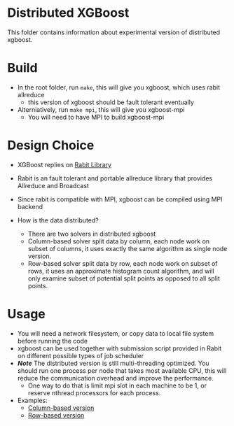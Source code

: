 Distributed XGBoost
======
This folder contains information about experimental version of distributed xgboost.

Build
=====
* In the root folder, run ```make```, this will give you xgboost, which uses rabit allreduce
  - this version of xgboost should be fault tolerant eventually
* Alterniatively, run ```make mpi```, this will give you xgboost-mpi
  - You will need to have MPI to build xgboost-mpi

Design Choice
=====
* XGBoost replies on [Rabit Library](https://github.com/tqchen/rabit)
* Rabit is an fault tolerant and portable allreduce library that provides Allreduce and Broadcast
* Since rabit is compatible with MPI, xgboost can be compiled using MPI backend

* How is the data distributed?
  - There are two solvers in distributed xgboost
  - Column-based solver split data by column, each node work on subset of columns, 
    it uses exactly the same algorithm as single node version.
  - Row-based solver split data by row, each node work on subset of rows,
    it uses an approximate histogram count algorithm, and will only examine subset of 
    potential split points as opposed to all split points.

Usage
====
* You will need a network filesystem, or copy data to local file system before running the code
* xgboost can be used together with submission script provided in Rabit on different possible types of job scheduler
* ***Note*** The distributed version is still multi-threading optimized.
    You should run one process per node that takes most available CPU,
    this will reduce the communication overhead and improve the performance.
   - One way to do that is limit mpi slot in each machine to be 1, or reserve nthread processors for each process.
* Examples:
  - [Column-based version](col-split)
  - [Row-based version](row-split)
